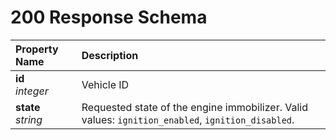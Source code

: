 # 200 Response Schema
| Property Name | Description |
| :------------ | :---------- |
| **id**<br/>_integer_ | Vehicle ID |
| **state**<br/>_string_ | Requested state of the engine immobilizer. Valid values: `ignition_enabled`, `ignition_disabled`. |
